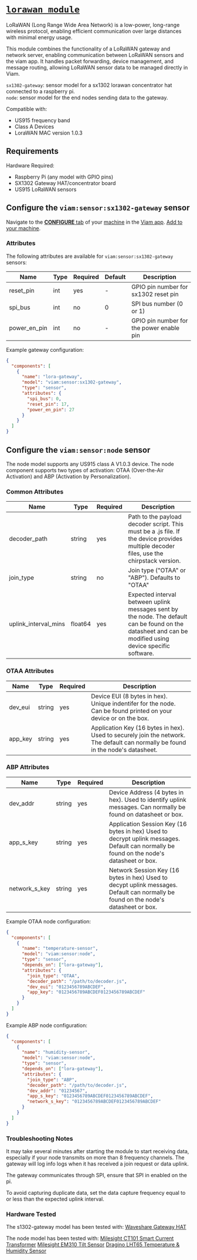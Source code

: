 # [`lorawan module`](<https://github.com/oliviamiller/lorawan-gateway>)

LoRaWAN (Long Range Wide Area Network) is a low-power, long-range wireless protocol, enabling efficient communication over large distances with minimal energy usage.

This module combines the functionality of a LoRaWAN gateway and network server, enabling communication between LoRaWAN sensors and the viam app.
It handles packet forwarding, device management, and message routing, allowing LoRaWAN sensor data to be managed directly in Viam.

`sx1302-gateway`: sensor model for a sx1302 lorawan concentrator hat connected to a raspberry pi.\
`node`: sensor model for the end nodes sending data to the gateway.

Compatible with:
- US915 frequency band
- Class A Devices
- LoraWAN MAC version 1.0.3

## Requirements

Hardware Required:
- Raspberry Pi (any model with GPIO pins)
- SX1302 Gateway HAT/concentrator board
- US915 LoRaWAN sensors


## Configure the `viam:sensor:sx1302-gateway` sensor

Navigate to the [**CONFIGURE** tab](https://docs.viam.com/configure/) of your [machine](https://docs.viam.com/fleet/machines/) in the [Viam app](https://app.viam.com/).
[Add <sx1302-gateway> to your machine](https://docs.viam.com/configure/#components).

### Attributes

The following attributes are available for `viam:sensor:sx1302-gateway` sensors:

| Name | Type | Required | Default | Description |
|------|------|----------|---------|-------------|
| reset_pin | int | yes | - | GPIO pin number for sx1302 reset pin |
| spi_bus | int | no | 0 | SPI bus number (0 or 1) |
| power_en_pin | int | no | - | GPIO pin number for the power enable pin |

Example gateway configuration:
```json
{
  "components": [
    {
      "name": "lora-gateway",
      "model": "viam:sensor:sx1302-gateway",
      "type": "sensor",
      "attributes": {
        "spi_bus": 0,
        "reset_pin": 17,
        "power_en_pin": 27
      }
    }
  ]
}
```

## Configure the `viam:sensor:node` sensor

The node model supports any US915 class A V1.0.3 device.
The node component supports two types of activation: OTAA (Over-the-Air Activation) and ABP (Activation by Personalization).

### Common Attributes

| Name | Type | Required | Description |
|------|------|----------|-------------|
| decoder_path | string | yes | Path to the payload decoder script. This must be a .js file. If the device provides multiple decoder files, use the chirpstack version. |
| join_type | string | no | Join type ("OTAA" or "ABP"). Defaults to "OTAA" |
| uplink_interval_mins | float64 | yes | Expected interval between uplink messages sent by the node. The default can be found on the datasheet and can be modified using device specific software.

### OTAA Attributes

| Name | Type | Required | Description |
|------|------|----------|-------------|
| dev_eui | string | yes | Device EUI (8 bytes in hex). Unique indentifer for the node. Can be found printed on your device or on the box.|
| app_key | string | yes | Application Key (16 bytes in hex). Used to securely join the network. The default can normally be found in the node's datasheet. |

### ABP Attributes

| Name | Type | Required | Description |
|------|------|----------|-------------|
| dev_addr | string | yes | Device Address (4 bytes in hex). Used to identify uplink messages. Can normally be found on datasheet or box. |
| app_s_key | string | yes | Application Session Key (16 bytes in hex) Used to decrypt uplink messages. Default can normally be found on the node's datasheet or box. |
| network_s_key | string | yes | Network Session Key (16 bytes in hex) Used to decypt uplink messages. Default can normally be found on the node's datasheet or box. |

Example OTAA node configuration:
```json
{
  "components": [
    {
      "name": "temperature-sensor",
      "model": "viam:sensor:node",
      "type": "sensor",
      "depends_on": ["lora-gateway"],
      "attributes": {
        "join_type": "OTAA",
        "decoder_path": "/path/to/decoder.js",
        "dev_eui": "0123456789ABCDEF",
        "app_key": "0123456789ABCDEF0123456789ABCDEF"
      }
    }
  ]
}
```

Example ABP node configuration:
```json
{
  "components": [
    {
      "name": "humidity-sensor",
      "model": "viam:sensor:node",
      "type": "sensor",
      "depends_on": ["lora-gateway"],
      "attributes": {
        "join_type": "ABP",
        "decoder_path": "/path/to/decoder.js",
        "dev_addr": "01234567",
        "app_s_key": "0123456789ABCDEF0123456789ABCDEF",
        "network_s_key": "0123456789ABCDEF0123456789ABCDEF"
      }
    }
  ]
}
```

### Troubleshooting Notes
It may take several minutes after starting the module to start receiving data, especially if your node transmits on more than 8 frequency channels.
The gateway will log info logs when it has received a join request or data uplink.

The gateway communicates through SPI, ensure that SPI in enabled on the pi.

To avoid capturing duplicate data, set the data capture frequency equal to or less than the expected uplink interval.

### Hardware Tested
The s1302-gateway model has been tested with:
[Waveshare Gateway HAT](https://www.waveshare.com/wiki/SX1302_LoRaWAN_Gateway_HAT)

The node model has been tested with:
[Milesight CT101 Smart Current Transformer](https://www.milesight.com/iot/product/lorawan-sensor/ct10x)
[Milesight EM310 Tilt Sensor](https://www.milesight.com/iot/product/lorawan-sensor/em310-tilt)
[Dragino LHT65 Temperature & Humidity Sensor](https://www.dragino.com/products/temperature-humidity-sensor/item/151-lht65.html)
